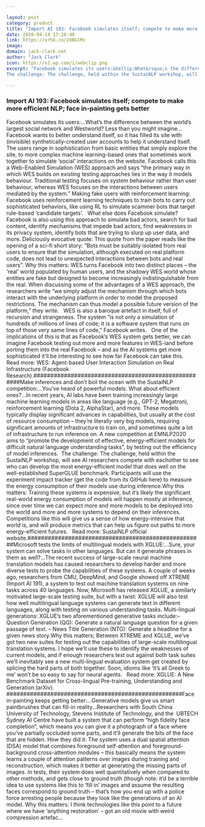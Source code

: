 ```yaml
---

layout: post
category: product
title: "Import AI 193: Facebook simulates itself; compete to make more efficient NLP; face in-painting gets better"
date: 2020-04-14 17:26:40
link: https://vrhk.co/2XBGlMc
image: 
domain: jack-clark.net
author: "Jack Clark"
icon: https://s2.wp.com/i/webclip.png
excerpt: "Facebook simulates its users:&hellip;What&rsquo;s the difference between the world&rsquo;s largest social network and Westworld? Less than you might imagine&hellip;Facebook wants to better understand itself, so it has filled its site with (invisible) synthetically-created user accounts to help it understand itself. The users range in sophistication from basic entities that simply explore the site, to more complex machine learning-based ones that sometimes work together to simulate &lsquo;social&rsquo; interactions on the website. Facebook calls this a Web-Enabled Simulation (WES) approach and says &ldquo;the primary way in which WES builds on existing testing approaches lies in the way it models behaviour. Traditional testing focuses on system behaviour rather than user behaviour, whereas WES focuses on the interactions between users mediated by the system.&rdquo; Making fake users with reinforcement learning: Facebook uses reinforcement learning techniques to train bots to carry out sophisticated behaviors, like using RL to simulate scammer bots that target rule-based &lsquo;candidate targets&rsquo;.  &nbsp; What else does Facebook simulate? Facebook is also using this approach to simulate bad actors, search for bad content, identify mechanisms that impede bad actors, find weaknesses in its privacy system, identify bots that are trying to slurp up user data, and more. Deliciously evocative quote: This quote from the paper reads like the opening of a sci-fi short story: &ldquo;Bots must be suitably isolated from real users to ensure that the simulation, although executed on real platform code, does not lead to unexpected interactions between bots and real users&rdquo;. Why this matters: WES turns Facebook into two distinct places &ndash; the &lsquo;real&rsquo; world populated by human users, and the shadowy WES world whose entities are fake but designed to become increasingly indistinguishable from the real. When discussing some of the advantages of a WES approach, the researchers write &ldquo;we simply adjust the mechanism through which bots interact with the underlying platform in order to model the proposed restrictions. The mechanism can thus model a possible future version of the platform,&rdquo; they write.  &nbsp; WES is also a baroque artefact in itself, full of recursion and strangeness. The system &ldquo;is not only a simulation of hundreds of millions of lines of code; it is a software system that runs on top of those very same lines of code,&rdquo; Facebook writes.  &nbsp; One of the implications of this is that as Facebook&rsquo;s WES system gets better, we can imagine Facebook testing out more and more features in WES-land before porting them into the real Facebook &ndash; and as the AI systems get more sophisticated it&rsquo;ll be interesting to see how far Facebook can take this.  &nbsp; Read more: WES: Agent-based User Interaction Simulation on Real Infrastructure (Facebook Research).####################################################Make inferences and don&rsquo;t boil the ocean with the SustaiNLP competition:&hellip;You&rsquo;ve heard of powerful models. What about efficient ones?&hellip;In recent years, AI labs have been training increasingly large machine learning models in areas like language (e.g., GPT-2, Megatron), reinforcement learning (Dota 2, AlphaStar), and more. These models typically display significant advances in capabilities, but usually at the cost of resource consumption &ndash; they&rsquo;re literally very big models, requiring significant amounts of infrastructure to train on, and sometimes quite a lot of infrastructure to run inference on. A new competition at EMNLP2020 aims to &ldquo;promote the development of effective, energy-efficient models for difficult natural language understanding tasks&rdquo;, by testing out the efficiency of model inferences.&nbsp;
The challenge: The challenge, held within the SustaiNLP workshop, will see AI researchers compete with eachother to see who can develop the most energy-efficient model that does well on the well-established SuperGLUE benchmark. Participants will use the experiment impact tracker (get the code from its GitHub here) to measure the energy consumption of their models use during inference.Why this matters: Training these systems is expensive, but it&rsquo;s likely the significant real-world energy consumption of models will happen mostly at inference, since over time we can expect more and more models to be deployed into the world and more and more systems to depend on their inferences. Competitions like this will give us a sense of how energy-intensive that world is, and will produce metrics that can help us figure out paths to more energy-efficient futures.  &nbsp; Read more: SustaiNLP official website.####################################################Microsoft tests the limits of multilingual models with XGLUE:&hellip;Sure, your system can solve tasks in other languages. But can it generate phrases in them as well?&hellip;The recent success of large-scale neural machine translation models has caused researchers to develop harder and more diverse tests to probe the capabilities of these systems. A couple of weeks ago, researchers from CMU, DeepMind, and Google showed off XTREME (Import AI 191), a system to test out machine translation systems on nine tasks across 40 languages. Now, Microsoft has released XGLUE, a similarly motivated large-scale testing suite, but with a twist: XGLUE will also test how well multilingual language systems can generate text in different languages, along with testing on various understanding tasks. Multi-lingual generations: XGLUE&rsquo;s two aforementioned generative tasks include:&ndash; Question Generation (QG): Generate a natural language question for a given passage of text. &ndash; News Title Generation (NTG): Generate a headline for a given news story.Why this matters; Between XTREME and XGLUE, we&rsquo;ve got two new suites for testing out the capabilities of large-scale multilingual translation systems. I hope we&rsquo;ll use these to identify the weaknesses of current models, and if enough researchers test out against both task suites we&rsquo;ll inevitably see a new multi-lingual evaluation system get created by splicing the hard parts of both together. Soon, idioms like &lsquo;it&rsquo;s all Greek to me&rsquo; won&rsquo;t be so easy to say for neural agents.  &nbsp; Read more: XGLUE: A New Benchmark Dataset for Cross-lingual Pre-training, Understanding and Generation (arXiv). ####################################################Face in-painting keeps getting better:&hellip;Generative models give us smart paintbrushes that can fill-in reality&hellip;Researchers with South China University of Technology, Stevens Institute of Technology, and the&nbsp; UBTECH Sydney AI Centre have built a system that can perform &ldquo;high fidelity face completion&rdquo;, which means you can give it a photograph of a face where you&rsquo;ve partially occluded some parts, and it&rsquo;ll generate the bits of the face that are hidden. How they did it: The system uses a dual spatial attention (DSA) model that combines foreground self-attention and foreground-background cross-attention modules &ndash; this basically means the system learns a couple of attention patterns over images during training and reconstruction, which makes it better at generating the missing parts of images. In tests, their system does well quantitatively when compared to other methods, and gets close to ground truth (though note: it&rsquo;d be a terrible idea to use systems like this to &lsquo;fill in&rsquo; images and assume the resulting faces correspond to ground truth &ndash; that&rsquo;s how you end up with a police force arresting people because they look like the generations of an AI model. Why this matters: I think technologies like this point to a future where we have &lsquo;anything restoration&rsquo; &ndash; got an old movie with weird compression artefac…"

---
```


### Import AI 193: Facebook simulates itself; compete to make more efficient NLP; face in-painting gets better

Facebook simulates its users:&hellip;What&rsquo;s the difference between the world&rsquo;s largest social network and Westworld? Less than you might imagine&hellip;Facebook wants to better understand itself, so it has filled its site with (invisible) synthetically-created user accounts to help it understand itself. The users range in sophistication from basic entities that simply explore the site, to more complex machine learning-based ones that sometimes work together to simulate &lsquo;social&rsquo; interactions on the website. Facebook calls this a Web-Enabled Simulation (WES) approach and says &ldquo;the primary way in which WES builds on existing testing approaches lies in the way it models behaviour. Traditional testing focuses on system behaviour rather than user behaviour, whereas WES focuses on the interactions between users mediated by the system.&rdquo; Making fake users with reinforcement learning: Facebook uses reinforcement learning techniques to train bots to carry out sophisticated behaviors, like using RL to simulate scammer bots that target rule-based &lsquo;candidate targets&rsquo;.  &nbsp; What else does Facebook simulate? Facebook is also using this approach to simulate bad actors, search for bad content, identify mechanisms that impede bad actors, find weaknesses in its privacy system, identify bots that are trying to slurp up user data, and more. Deliciously evocative quote: This quote from the paper reads like the opening of a sci-fi short story: &ldquo;Bots must be suitably isolated from real users to ensure that the simulation, although executed on real platform code, does not lead to unexpected interactions between bots and real users&rdquo;. Why this matters: WES turns Facebook into two distinct places &ndash; the &lsquo;real&rsquo; world populated by human users, and the shadowy WES world whose entities are fake but designed to become increasingly indistinguishable from the real. When discussing some of the advantages of a WES approach, the researchers write &ldquo;we simply adjust the mechanism through which bots interact with the underlying platform in order to model the proposed restrictions. The mechanism can thus model a possible future version of the platform,&rdquo; they write.  &nbsp; WES is also a baroque artefact in itself, full of recursion and strangeness. The system &ldquo;is not only a simulation of hundreds of millions of lines of code; it is a software system that runs on top of those very same lines of code,&rdquo; Facebook writes.  &nbsp; One of the implications of this is that as Facebook&rsquo;s WES system gets better, we can imagine Facebook testing out more and more features in WES-land before porting them into the real Facebook &ndash; and as the AI systems get more sophisticated it&rsquo;ll be interesting to see how far Facebook can take this.  &nbsp; Read more: WES: Agent-based User Interaction Simulation on Real Infrastructure (Facebook Research).####################################################Make inferences and don&rsquo;t boil the ocean with the SustaiNLP competition:&hellip;You&rsquo;ve heard of powerful models. What about efficient ones?&hellip;In recent years, AI labs have been training increasingly large machine learning models in areas like language (e.g., GPT-2, Megatron), reinforcement learning (Dota 2, AlphaStar), and more. These models typically display significant advances in capabilities, but usually at the cost of resource consumption &ndash; they&rsquo;re literally very big models, requiring significant amounts of infrastructure to train on, and sometimes quite a lot of infrastructure to run inference on. A new competition at EMNLP2020 aims to &ldquo;promote the development of effective, energy-efficient models for difficult natural language understanding tasks&rdquo;, by testing out the efficiency of model inferences.&nbsp;
The challenge: The challenge, held within the SustaiNLP workshop, will see AI researchers compete with eachother to see who can develop the most energy-efficient model that does well on the well-established SuperGLUE benchmark. Participants will use the experiment impact tracker (get the code from its GitHub here) to measure the energy consumption of their models use during inference.Why this matters: Training these systems is expensive, but it&rsquo;s likely the significant real-world energy consumption of models will happen mostly at inference, since over time we can expect more and more models to be deployed into the world and more and more systems to depend on their inferences. Competitions like this will give us a sense of how energy-intensive that world is, and will produce metrics that can help us figure out paths to more energy-efficient futures.  &nbsp; Read more: SustaiNLP official website.####################################################Microsoft tests the limits of multilingual models with XGLUE:&hellip;Sure, your system can solve tasks in other languages. But can it generate phrases in them as well?&hellip;The recent success of large-scale neural machine translation models has caused researchers to develop harder and more diverse tests to probe the capabilities of these systems. A couple of weeks ago, researchers from CMU, DeepMind, and Google showed off XTREME (Import AI 191), a system to test out machine translation systems on nine tasks across 40 languages. Now, Microsoft has released XGLUE, a similarly motivated large-scale testing suite, but with a twist: XGLUE will also test how well multilingual language systems can generate text in different languages, along with testing on various understanding tasks. Multi-lingual generations: XGLUE&rsquo;s two aforementioned generative tasks include:&ndash; Question Generation (QG): Generate a natural language question for a given passage of text. &ndash; News Title Generation (NTG): Generate a headline for a given news story.Why this matters; Between XTREME and XGLUE, we&rsquo;ve got two new suites for testing out the capabilities of large-scale multilingual translation systems. I hope we&rsquo;ll use these to identify the weaknesses of current models, and if enough researchers test out against both task suites we&rsquo;ll inevitably see a new multi-lingual evaluation system get created by splicing the hard parts of both together. Soon, idioms like &lsquo;it&rsquo;s all Greek to me&rsquo; won&rsquo;t be so easy to say for neural agents.  &nbsp; Read more: XGLUE: A New Benchmark Dataset for Cross-lingual Pre-training, Understanding and Generation (arXiv). ####################################################Face in-painting keeps getting better:&hellip;Generative models give us smart paintbrushes that can fill-in reality&hellip;Researchers with South China University of Technology, Stevens Institute of Technology, and the&nbsp; UBTECH Sydney AI Centre have built a system that can perform &ldquo;high fidelity face completion&rdquo;, which means you can give it a photograph of a face where you&rsquo;ve partially occluded some parts, and it&rsquo;ll generate the bits of the face that are hidden. How they did it: The system uses a dual spatial attention (DSA) model that combines foreground self-attention and foreground-background cross-attention modules &ndash; this basically means the system learns a couple of attention patterns over images during training and reconstruction, which makes it better at generating the missing parts of images. In tests, their system does well quantitatively when compared to other methods, and gets close to ground truth (though note: it&rsquo;d be a terrible idea to use systems like this to &lsquo;fill in&rsquo; images and assume the resulting faces correspond to ground truth &ndash; that&rsquo;s how you end up with a police force arresting people because they look like the generations of an AI model. Why this matters: I think technologies like this point to a future where we have &lsquo;anything restoration&rsquo; &ndash; got an old movie with weird compression artefac…